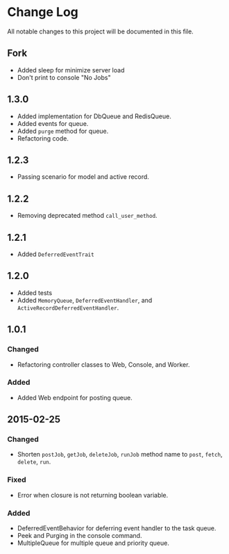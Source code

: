 # Change Log
All notable changes to this project will be documented in this file.

## Fork
- Added sleep for minimize server load
- Don't print to console "No Jobs"

## 1.3.0
- Added implementation for DbQueue and RedisQueue.
- Added events for queue.
- Added `purge` method for queue.
- Refactoring code.

## 1.2.3
- Passing scenario for model and active record.

## 1.2.2
- Removing deprecated method `call_user_method`.

## 1.2.1
- Added `DeferredEventTrait`

## 1.2.0
- Added tests
- Added `MemoryQueue`, `DeferredEventHandler`, and `ActiveRecordDeferredEventHandler`.

## 1.0.1

### Changed
- Refactoring controller classes to Web, Console, and Worker.

### Added
- Added Web endpoint for posting queue.

## 2015-02-25

### Changed
- Shorten  `postJob`, `getJob`, `deleteJob`, `runJob` method name to `post`,
  `fetch`, `delete`, `run`.

### Fixed
- Error when closure is not returning boolean variable.

### Added
- DeferredEventBehavior for deferring event handler to the task queue.
- Peek and Purging in the console command.
- MultipleQueue for multiple queue and priority queue.
